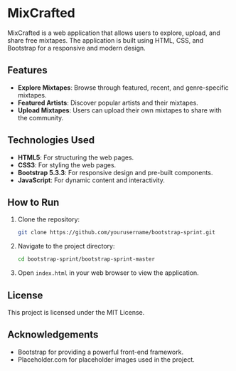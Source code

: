 # MixCrafted

MixCrafted is a web application that allows users to explore, upload, and share free mixtapes. The application is built using HTML, CSS, and Bootstrap for a responsive and modern design.

## Features

- **Explore Mixtapes**: Browse through featured, recent, and genre-specific mixtapes.
- **Featured Artists**: Discover popular artists and their mixtapes.
- **Upload Mixtapes**: Users can upload their own mixtapes to share with the community.

## Technologies Used

- **HTML5**: For structuring the web pages.
- **CSS3**: For styling the web pages.
- **Bootstrap 5.3.3**: For responsive design and pre-built components.
- **JavaScript**: For dynamic content and interactivity.

## How to Run

1. Clone the repository:
    ```bash
    git clone https://github.com/yourusername/bootstrap-sprint.git
    ```
2. Navigate to the project directory:
    ```bash
    cd bootstrap-sprint/bootstrap-sprint-master
    ```
3. Open `index.html` in your web browser to view the application.

## License

This project is licensed under the MIT License.

## Acknowledgements

- Bootstrap for providing a powerful front-end framework.
- Placeholder.com for placeholder images used in the project.
